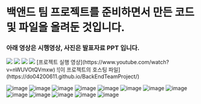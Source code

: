 


<H1>백앤드 팀 프로젝트를 준비하면서 만든 코드 및 파일을 올려둔 것입니다.</H1>
<H3>아래 영상은 시행영상, 사진은 발표자료 PPT 입니다.</H3>

<img src="https://img.shields.io/badge/java-007396?style=for-the-badge&logo=java&logoColor=white">
<img src="https://img.shields.io/badge/html5-E34F26?style=for-the-badge&logo=html5&logoColor=white">
<img src="https://img.shields.io/badge/css-1572B6?style=for-the-badge&logo=css3&logoColor=white">
<img src="https://img.shields.io/badge/javascript-F7DF1E?style=for-the-badge&logo=javascript&logoColor=black">
[프로젝트 실행 영상](https://www.youtube.com/watch?v=nWUVOtQVmxw)
![이 프로젝트의 호스팅 파일](https://do04200611.github.io/BackEndTeamProject/)

![image](https://github.com/do04200611/BackEndTeamProject/assets/74278578/f48ea413-b2d0-4b4f-b0c0-956485ebb993)
![image](https://github.com/do04200611/BackEndTeamProject/assets/74278578/1bb54426-fd3f-45fd-996f-40cc7fcfeb14)
![image](https://github.com/do04200611/BackEndTeamProject/assets/74278578/ebcc27fd-05aa-470d-b75e-92add5daa14c)
![image](https://github.com/do04200611/BackEndTeamProject/assets/74278578/8fdbd907-ac09-48c4-9b4c-1f631128d87a)
![image](https://github.com/do04200611/BackEndTeamProject/assets/74278578/aa0abd72-3c6b-4593-9cfd-d4bc3a4b6024)
![image](https://github.com/do04200611/BackEndTeamProject/assets/74278578/ab1b9de7-5ce6-4216-a696-cc66a87c50dd)
![image](https://github.com/do04200611/BackEndTeamProject/assets/74278578/8cd6b85d-4d65-4723-80cf-98f0292aa656)
![image](https://github.com/do04200611/BackEndTeamProject/assets/74278578/f89c731f-e916-4bde-872a-f85d4d17945a)
![image](https://github.com/do04200611/BackEndTeamProject/assets/74278578/db06e948-b7c2-460e-a0b4-6f84e1825d3e)
![image](https://github.com/do04200611/BackEndTeamProject/assets/74278578/71ad7f2b-8a70-4f55-8cb2-1264b6b54409)
![image](https://github.com/do04200611/BackEndTeamProject/assets/74278578/ccea0e99-33d1-4f33-9c12-dc1fdfc558d1)
![image](https://github.com/do04200611/BackEndTeamProject/assets/74278578/f0c175ed-d678-4259-acb2-8200f73dacb3)
![image](https://github.com/do04200611/BackEndTeamProject/assets/74278578/60964738-23f7-41b8-9df3-ebafc07e58e1)

